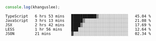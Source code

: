 ```js
console.log(khanguslee);
```

<!--START_SECTION:waka-->
```text
TypeScript   6 hrs 53 mins   ███████████▒░░░░░░░░░░░░░   45.04 % 
JavaScript   3 hrs 13 mins   █████▒░░░░░░░░░░░░░░░░░░░   21.08 % 
JSX          2 hrs 42 mins   ████▒░░░░░░░░░░░░░░░░░░░░   17.69 % 
LESS         1 hr 56 mins    ███░░░░░░░░░░░░░░░░░░░░░░   12.64 % 
JSON         21 mins         ▓░░░░░░░░░░░░░░░░░░░░░░░░   02.34 % 
```
<!--END_SECTION:waka-->

<!--
**khanguslee/khanguslee** is a ✨ _special_ ✨ repository because its `README.md` (this file) appears on your GitHub profile.

Here are some ideas to get you started:

- 🔭 I’m currently working on ...
- 🌱 I’m currently learning ...
- 👯 I’m looking to collaborate on ...
- 🤔 I’m looking for help with ...
- 💬 Ask me about ...
- 📫 How to reach me: ...
- 😄 Pronouns: ...
- ⚡ Fun fact: ...
-->
